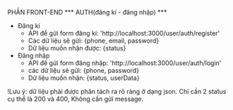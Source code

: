 PHẦN FRONT-END
*** AUTH(đăng kí - đăng nhập) ***
* Đăng kí
    - API để gửi form đăng kí: 'http://localhost:3000/user/auth/register'
    - Các dữ liệu sẽ gửi: {phone, email, password}
    - Dữ liệu muốn nhận được: {status}
* Đăng nhập
    - API để gửi form đăng nhập: 'http://localhost:3000/user/auth/login'
    - các dữ liệu sẽ gửi: {phone, password}
    - Dữ liệu muốn nhận: {status, userData}

!Lưu ý: dữ liệu phải được phân tách ra rõ ràng ở dạng json. Chỉ cần 2 status cụ thể là 200 và 400, Không cần gửi message.

